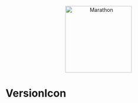 <p align="center">
    <img src="https://i.ibb.co/4Zgprnc/AppIcon.png" width="180" max-width="180" alt="Marathon" />
</p>

# VersionIcon
